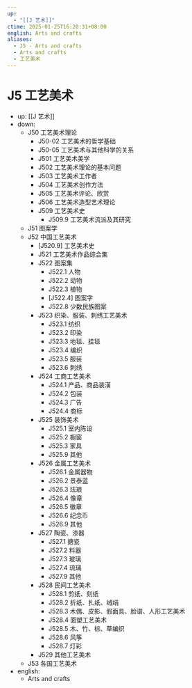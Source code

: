 ```yaml
---
up:
  - "[[J 艺术]]"
ctime: 2025-01-25T16:20:31+08:00
english: Arts and crafts
aliases:
  - J5 - Arts and crafts
  - Arts and crafts
  - 工艺美术
---
```


# J5 工艺美术

- up: [[J 艺术]]
- down:
	- J50 工艺美术理论
		- J50-02 工艺美术的哲学基础
		- J50-05 工艺美术与其他科学的关系
		- J501 工艺美术美学
		- J502 工艺美术理论的基本问题
		- J503 工艺美术工作者
		- J504 工艺美术创作方法
		- J505 工艺美术评论、欣赏
		- J506 工艺美术造型艺术理论
		- J509 工艺美术史
			- J509.9 工艺美术流派及其研究
	- J51 图案学
	- J52 中国工艺美术
		- [J520.9] 工艺美术史
		- J521 工艺美术作品综合集
		- J522 图案集
			- J522.1 人物
			- J522.2 动物
			- J522.3 植物
			- [J522.4] 图案字
			- J522.8 少数民族图案
		- J523 织染、服装、刺绣工艺美术
			- J523.1 纺织
			- J523.2 印染
			- J523.3 地毯、挂毯
			- J523.4 编织
			- J523.5 服装
			- J523.6 刺绣
		- J524 工商工艺美术
			- J524.1 产品、商品装潢
			- J524.2 包装
			- J524.3 广告
			- J524.4 商标
		- J525 装饰美术
			- J525.1 室内陈设
			- J525.2 橱窗
			- J525.3 家具
			- J525.9 其他
		- J526 金属工艺美术
			- J526.1 金属器物
			- J526.2 景泰蓝
			- J526.3 珐琅
			- J526.4 像章
			- J526.5 徽章
			- J526.6 纪念币
			- J526.9 其他
		- J527 陶瓷、漆器
			- J527.1 搪瓷
			- J527.2 料器
			- J527.3 玻璃
			- J527.4 琉璃
			- J527.9 其他
		- J528 民间工艺美术
			- J528.1 剪纸、刻纸
			- J528.2 折纸、扎纸、绒绢
			- J528.3 木偶、皮影、假面具、脸谱、人形工艺美术
			- J528.4 面塑工艺美术
			- J528.5 木、竹、棕、草编织
			- J528.6 风筝
			- J528.7 灯彩
		- J529 其他工艺美术
	- J53 各国工艺美术
- english:
	- Arts and crafts
